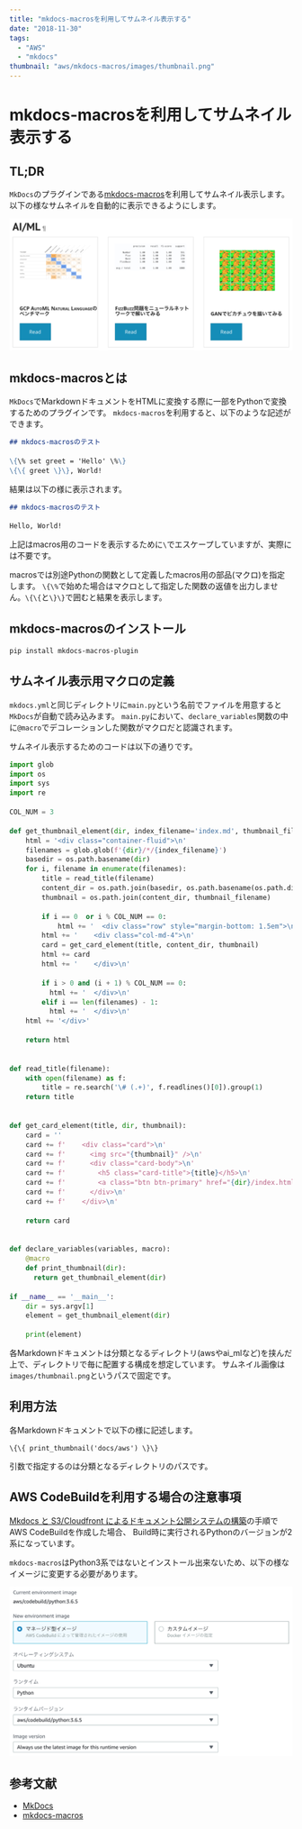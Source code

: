 ```yaml
---
title: "mkdocs-macrosを利用してサムネイル表示する"
date: "2018-11-30"
tags:
  - "AWS"
  - "mkdocs"
thumbnail: "aws/mkdocs-macros/images/thumbnail.png"
---
```

# mkdocs-macrosを利用してサムネイル表示する

## TL;DR

`MkDocs`のプラグインである[mkdocs-macros](https://github.com/fralau/mkdocs_macros_plugin)を利用してサムネイル表示します。
以下の様なサムネイルを自動的に表示できるようにします。

![](images/thumbnail.png)

## mkdocs-macrosとは

`MkDocs`でMarkdownドキュメントをHTMLに変換する際に一部をPythonで変換するためのプラグインです。
`mkdocs-macros`を利用すると、以下のような記述ができます。

```markdown
## mkdocs-macrosのテスト

\{\% set greet = 'Hello' \%\}
\{\{ greet \}\}, World!
```

結果は以下の様に表示されます。

```markdown
## mkdocs-macrosのテスト

Hello, World!
```

上記はmacros用のコードを表示するために`\`でエスケープしていますが、実際には不要です。

macrosでは別途Pythonの関数として定義したmacros用の部品(マクロ)を指定します。
`\{\%`で始めた場合はマクロとして指定した関数の返値を出力しません。`\{\{`と`\}\}`で囲むと結果を表示します。

## mkdocs-macrosのインストール

```bash
pip install mkdocs-macros-plugin
```

## サムネイル表示用マクロの定義

`mkdocs.yml`と同じディレクトリに`main.py`という名前でファイルを用意すると`MkDocs`が自動で読み込みます。
`main.py`において、`declare_variables`関数の中に`@macro`でデコレーションした関数がマクロだと認識されます。

サムネイル表示するためのコードは以下の通りです。

```python
import glob
import os
import sys
import re

COL_NUM = 3

def get_thumbnail_element(dir, index_filename='index.md', thumbnail_filename='images/thumbnail.png'):
    html = '<div class="container-fluid">\n'
    filenames = glob.glob(f'{dir}/*/{index_filename}')
    basedir = os.path.basename(dir)
    for i, filename in enumerate(filenames):
        title = read_title(filename)
        content_dir = os.path.join(basedir, os.path.basename(os.path.dirname(filename)))
        thumbnail = os.path.join(content_dir, thumbnail_filename)

        if i == 0  or i % COL_NUM == 0:
            html += '  <div class="row" style="margin-bottom: 1.5em">\n'
        html += '    <div class="col-md-4">\n'
        card = get_card_element(title, content_dir, thumbnail)
        html += card
        html += '    </div>\n'

        if i > 0 and (i + 1) % COL_NUM == 0:
          html += '  </div>\n'
        elif i == len(filenames) - 1:
          html += '  </div>\n'
    html += '</div>'

    return html


def read_title(filename):
    with open(filename) as f:
        title = re.search('\# (.+)', f.readlines()[0]).group(1)
    return title


def get_card_element(title, dir, thumbnail):
    card = ''
    card += f'    <div class="card">\n'
    card += f'      <img src="{thumbnail}" />\n'
    card += f'      <div class="card-body">\n'
    card += f'        <h5 class="card-title">{title}</h5>\n'
    card += f'        <a class="btn btn-primary" href="{dir}/index.html">Read</a>\n'
    card += f'      </div>\n'
    card += f'    </div>\n'

    return card


def declare_variables(variables, macro):
    @macro
    def print_thumbnail(dir):
      return get_thumbnail_element(dir)

if __name__ == '__main__':
    dir = sys.argv[1]
    element = get_thumbnail_element(dir)

    print(element)
```

各Markdownドキュメントは分類となるディレクトリ(awsやai_mlなど)を挟んだ上で、ディレクトリで毎に配置する構成を想定しています。
サムネイル画像は`images/thumbnail.png`というパスで固定です。

## 利用方法

各Markdownドキュメントで以下の様に記述します。

```
\{\{ print_thumbnail('docs/aws') \}\}
```

引数で指定するのは分類となるディレクトリのパスです。

## AWS CodeBuildを利用する場合の注意事項

[Mkdocs と S3/Cloudfront によるドキュメント公開システムの構築](../mkdocs-s3-cloudfront/index.md)の手順でAWS CodeBuildを作成した場合、
Build時に実行されるPythonのバージョンが2系になっています。

`mkdocs-macros`はPython3系ではないとインストール出来ないため、以下の様なイメージに変更する必要があります。

![](images/os-image.png)

## 参考文献

* [MkDocs](https://www.mkdocs.org/)
* [mkdocs-macros](https://github.com/fralau/mkdocs_macros_plugin)
